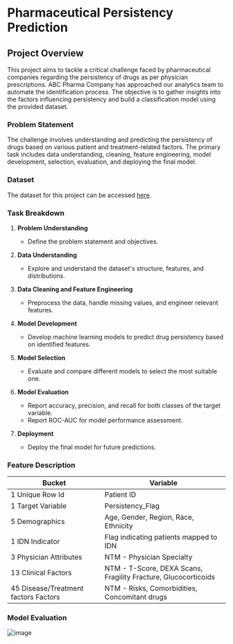 # Pharmaceutical Persistency Prediction

## Project Overview

This project aims to tackle a critical challenge faced by pharmaceutical companies regarding the persistency of drugs as per physician prescriptions. ABC Pharma Company has approached our analytics team to automate the identification process. The objective is to gather insights into the factors influencing persistency and build a classification model using the provided dataset.

### Problem Statement

The challenge involves understanding and predicting the persistency of drugs based on various patient and treatment-related factors. The primary task includes data understanding, cleaning, feature engineering, model development, selection, evaluation, and deploying the final model.

### Dataset

The dataset for this project can be accessed [here]([Dataset_Link](https://drive.google.com/file/d/1P_oMc6gOBlhw6dY5PxaqxV2swdHMUooK/view)).

### Task Breakdown

1. **Problem Understanding**
   - Define the problem statement and objectives.
  
2. **Data Understanding**
   - Explore and understand the dataset's structure, features, and distributions.
  
3. **Data Cleaning and Feature Engineering**
   - Preprocess the data, handle missing values, and engineer relevant features.
  
4. **Model Development**
   - Develop machine learning models to predict drug persistency based on identified features.
  
5. **Model Selection**
   - Evaluate and compare different models to select the most suitable one.

6. **Model Evaluation**
   - Report accuracy, precision, and recall for both classes of the target variable.
   - Report ROC-AUC for model performance assessment.

7. **Deployment**
   - Deploy the final model for future predictions.

### Feature Description

| Bucket | Variable |
|--------|----------|
| 1 Unique Row Id | Patient ID |
| 1 Target Variable | Persistency_Flag |
| 5 Demographics | Age, Gender, Region, Race, Ethnicity |
| 1 IDN Indicator | Flag indicating patients mapped to IDN |
| 3 Physician Attributes | NTM - Physician Specialty |
| 13 Clinical Factors | NTM - T-Score, DEXA Scans, Fragility Fracture, Glucocorticoids |
| 45 Disease/Treatment factors Factors | NTM - Risks, Comorbidities, Concomitant drugs | 

### Model Evaluation

![image](https://github.com/Ashish-Sasna/Healthcare-Project/assets/96835311/b98b7458-323f-4089-8e91-2f0d4e5a2bb5)
